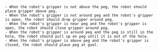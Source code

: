 
    - When the robot's gripper is not above the peg, the robot should place gripper above peg.
    - When the robot's gripper is not around peg and the robot's gripper is open, the robot should drop gripper around peg.
    - When the robot's gripper is near peg and the robot's gripper is open, the robot should close gripper around peg.
    - When the robot's gripper is around peg and the peg is still in the hole, the robot should pull up on peg until it is out of the hole.
    - When the robot's gripper is above peg and the robot's gripper is closed, the robot should place peg at goal.